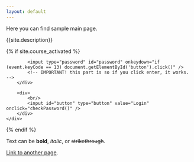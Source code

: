 ```yaml
---
layout: default
---
```


Here you can find sample main page.

{{site.description}}

{% if site.course_activated %}

<div id="passw">
        <div>

            <input type="password" id="password" onkeydown="if (event.keyCode == 13) document.getElementById('button').click()" />
            <!-- IMPORTANT! this part is so if you click enter, it works. -->
        </div>

        <div>
            <br/>
            <input id="button" type="button" value="Login" onclick="checkPassword()" />
        </div>
    </div>
<div id="HIDDENDIV" style="display: none;">
<iframe  name="jitsiConferenceFrame0" id="jitsiConferenceFrame0" allowfullscreen="true" style="min-height: 500px; width: 100%; border: 0px;" allow="camera; microphone" src="{{site.meeting_link}}"></iframe>
  </div>

{% endif %}


Text can be **bold**, _italic_, or ~~strikethrough~~.

[Link to another page](./another-page).

<script src="js/md5.js"></script>
<script>
	console.log(md5("denemece"));
    function checkPassword() {
        if (md5(document.getElementById('password').value) == '5a6d81ef4958c7881ccac2790cdafc0a') {
            document.getElementById('HIDDENDIV').style.display = 'block';
            document.getElementById('passw').style.display = 'none';
        } else {
            alert('Invalid Password!');
            password.setSelectionRange(0, password.value.length);
        }
    }
</script>

